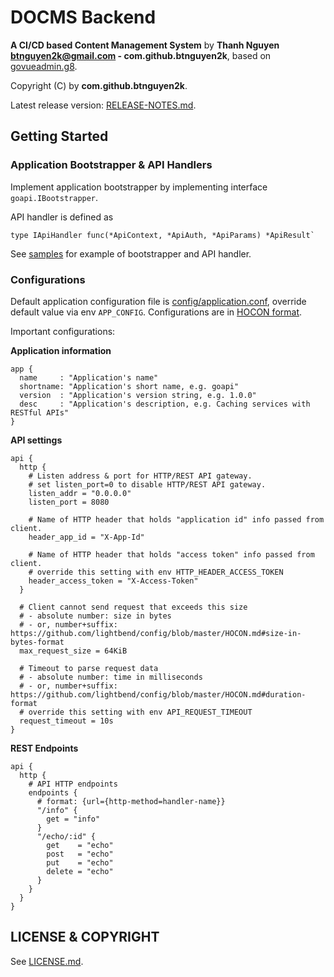 # DOCMS Backend

**A CI/CD based Content Management System** by **Thanh Nguyen <btnguyen2k@gmail.com> - com.github.btnguyen2k**, based on [govueadmin.g8](https://github.com/btnguyen2k/govueadmin.g8).

Copyright (C) by **com.github.btnguyen2k**.

Latest release version: [RELEASE-NOTES.md](../RELEASE-NOTES.md).

## Getting Started

### Application Bootstrapper & API Handlers

Implement application bootstrapper by implementing interface `goapi.IBootstrapper`.

API handler is defined as

```
type IApiHandler func(*ApiContext, *ApiAuth, *ApiParams) *ApiResult`
```

See [samples](src/samples) for example of bootstrapper and API handler.

### Configurations

Default application configuration file is [config/application.conf](config/application.conf), override default value via env `APP_CONFIG`.
Configurations are in [HOCON format](https://github.com/lightbend/config/blob/master/HOCON.md).

Important configurations:

**Application information**

```
app {
  name     : "Application's name"
  shortname: "Application's short name, e.g. goapi"
  version  : "Application's version string, e.g. 1.0.0"
  desc     : "Application's description, e.g. Caching services with RESTful APIs"
}
```

**API settings**

```
api {
  http {
    # Listen address & port for HTTP/REST API gateway.
    # set listen_port=0 to disable HTTP/REST API gateway.
    listen_addr = "0.0.0.0"
    listen_port = 8080

    # Name of HTTP header that holds "application id" info passed from client.
    header_app_id = "X-App-Id"

    # Name of HTTP header that holds "access token" info passed from client.
    # override this setting with env HTTP_HEADER_ACCESS_TOKEN
    header_access_token = "X-Access-Token"
  }

  # Client cannot send request that exceeds this size
  # - absolute number: size in bytes
  # - or, number+suffix: https://github.com/lightbend/config/blob/master/HOCON.md#size-in-bytes-format
  max_request_size = 64KiB

  # Timeout to parse request data
  # - absolute number: time in milliseconds
  # - or, number+suffix: https://github.com/lightbend/config/blob/master/HOCON.md#duration-format
  # override this setting with env API_REQUEST_TIMEOUT
  request_timeout = 10s
}
```

**REST Endpoints**

```
api {
  http {
    # API HTTP endpoints
    endpoints {
      # format: {url={http-method=handler-name}}
      "/info" {
        get = "info"
      }
      "/echo/:id" {
        get    = "echo"
        post   = "echo"
        put    = "echo"
        delete = "echo"
      }
    }
  }
}
```

## LICENSE & COPYRIGHT

See [LICENSE.md](../LICENSE.md).

